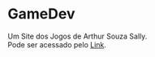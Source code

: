 # GameDev
Um Site dos Jogos de Arthur Souza Sally.<br/>
Pode ser acessado pelo <a href="https://arthursouzasally.github.io/GameDev/">Link</a>.
